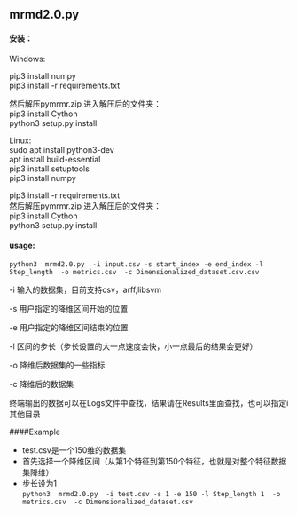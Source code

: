 ## mrmd2.0.py 
 
#### 安装：
Windows:

pip3 install numpy  
pip3 install -r requirements.txt  

然后解压pymrmr.zip  进入解压后的文件夹：  
pip3 install Cython    
python3 setup.py install    

Linux:  
sudo apt install python3-dev  
apt install build-essential   
pip3 install setuptools  
pip3 install numpy  

pip3 install -r requirements.txt  
然后解压pymrmr.zip  进入解压后的文件夹：     
pip3 install Cython   
python3 setup.py install   
 #### usage:

 `python3  mrmd2.0.py  -i input.csv -s start_index -e end_index -l Step_length  -o metrics.csv  -c Dimensionalized_dataset.csv.csv`

 -i 输入的数据集，目前支持csv，arff,libsvm
 
 -s 用户指定的降维区间开始的位置
 
 -e 用户指定的降维区间结束的位置
 
 -l 区间的步长（步长设置的大一点速度会快，小一点最后的结果会更好）
 
 -o 降维后数据集的一些指标
 
 -c 降维后的数据集
 
 终端输出的数据可以在Logs文件中查找，结果请在Results里面查找，也可以指定i其他目录  
 
 ####Example
 * test.csv是一个150维的数据集  
 * 首先选择一个降维区间（从第1个特征到第150个特征，也就是对整个特征数据集降维）  
 * 步长设为1  
 `python3  mrmd2.0.py  -i test.csv -s 1 -e 150 -l Step_length 1  -o metrics.csv  -c Dimensionalized_dataset.csv`
